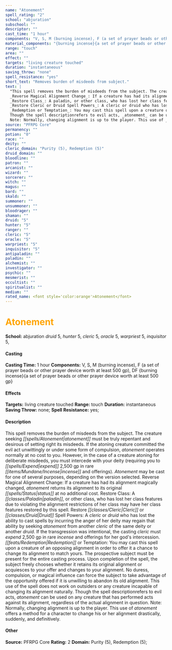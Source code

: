```yaml
---
name: "Atonement"
spell_rating: "2"
school: "abjuration"
subschool: ""
descriptor: ""
cast_time: "1 hour"
components: "V, S, M (burning incense), F (a set of prayer beads or other prayer device worth at least 500 gp), DF"
material_components: "{burning incense}{a set of prayer beads or other prayer device worth at least 500 gp}"
range: "touch"
area: ""
effect: ""
targets: "living creature touched"
duration: "instantaneous"
saving_throw: "none"
spell_resistance: "yes"
short_text: "Removes burden of misdeeds from subject."
text: |
  "This spell removes the burden of misdeeds from the subject. The creature seeking atonement must be truly repentant and desirous of setting right its misdeeds. If the atoning creature committed the evil act unwittingly or under some form of compulsion, _atonement_ operates normally at no cost to you. However, in the case of a creature atoning for deliberate misdeeds, you must intercede with your deity (requiring you to expend 2,500 gp in rare incense and offerings). _Atonement_ may be cast for one of several purposes, depending on the version selected.
  _Reverse Magical Alignment Change_: If a creature has had its alignment magically changed, atonement returns its alignment to its original status at no additional cost.
  _Restore Class_: A paladin, or other class, who has lost her class features due to violating the alignment restrictions of her class may have her class features restored by this spell.
  _Restore Cleric or Druid Spell Powers_: A cleric or druid who has lost the ability to cast spells by incurring the anger of her deity may regain that ability by seeking _atonement_ from another cleric of the same deity or another druid. If the transgression was intentional, the casting cleric must expend 2,500 gp in rare incense and offerings for her god's intercession.
  _Redemption or Temptation_: You may cast this spell upon a creature of an opposing alignment in order to offer it a chance to change its alignment to match yours. The prospective subject must be present for the entire casting process. Upon completion of the spell, the subject freely chooses whether it retains its original alignment or acquiesces to your offer and changes to your alignment. No duress, compulsion, or magical influence can force the subject to take advantage of the opportunity offered if it is unwilling to abandon its old alignment. This use of the spell does not work on outsiders or any creature incapable of changing its alignment naturally.
  Though the spell descriptionrefers to evil acts, _atonement_ can be used on any creature that has performed acts against its alignment, regardless of the actual alignment in question.
  Note: Normally, changing alignment is up to the player. This use of _atonement_ offers a method for a character to change his or her alignment drastically, suddenly, and definitively."
source: "PFRPG Core"
permanency: ""
potion: "0"
race: ""
deity: ""
cleric_domain: "Purity (5), Redemption (5)"
druid_domain: ""
bloodline: ""
patron: ""
arcanist: ""
wizard: ""
sorcerer: ""
witch: ""
magus: ""
bard: ""
skald: ""
summoner: ""
unsummoner: ""
bloodrager: ""
shaman: ""
druid: "5"
hunter: "5"
ranger: ""
cleric: "5"
oracle: "5"
warpriest: "5"
inquisitor: "5"
antipaladin: ""
paladin: ""
alchemist: ""
investigator: ""
psychic: ""
mesmerist: ""
occultist: ""
spiritualist: ""
medium: ""
rated_name: <font style='color:orange'>Atonement</font>
---
```


# <font style='color:orange'>Atonement</font> 
**School:** abjuration 
_druid_ 5, _hunter_ 5, _cleric_ 5, _oracle_ 5, _warpriest_ 5, _inquisitor_ 5, 
#### Casting
**Casting Time:** 1 hour
 **Components:** V, S, M (burning incense), F (a set of prayer beads or other prayer device worth at least 500 gp), DF {burning incense}{a set of prayer beads or other prayer device worth at least 500 gp}
 #### Effects
**Targets:** living creature touched
**Range:** touch
**Duration:** instantaneous
**Saving Throw:** none; **Spell Resistance:** yes; 
 #### Description
This spell removes the burden of misdeeds from the subject. The creature seeking _[[spells/Atonement|atonement]]_ must be truly repentant and desirous of setting right its misdeeds. If the atoning creature committed the evil act unwittingly or under some form of compulsion, _atonement_ operates normally at no cost to you. However, in the case of a creature atoning for deliberate misdeeds, you must intercede with your deity (requiring you to _[[spells/Expend|expend]]_ 2,500 gp in rare _[[items/Mundane/Incense|incense]]_ and offerings). _Atonement_ may be cast for one of several purposes, depending on the version selected.
  Reverse Magical Alignment Change: If a creature has had its alignment magically changed, _atonement_ returns its alignment to its original _[[spells/Status|status]]_ at no additional cost.
  Restore Class: A _[[classes/Paladin|paladin]]_, or other class, who has lost her class features due to violating the alignment restrictions of her class may have her class features restored by this spell.
  Restore _[[classes/Cleric|Cleric]]_ or _[[classes/Druid|Druid]]_ Spell Powers: A _cleric_ or _druid_ who has lost the ability to cast spells by incurring the anger of her deity may regain that ability by seeking _atonement_ from another _cleric_ of the same deity or another _druid_. If the transgression was intentional, the casting _cleric_ must _expend_ 2,500 gp in rare _incense_ and offerings for her god's intercession.
  _[[feats/Redemption|Redemption]]_ or Temptation: You may cast this spell upon a creature of an opposing alignment in order to offer it a chance to change its alignment to match yours. The prospective subject must be present for the entire casting process. Upon completion of the spell, the subject freely chooses whether it retains its original alignment or acquiesces to your offer and changes to your alignment. No duress, compulsion, or magical influence can force the subject to take advantage of the opportunity offered if it is unwilling to abandon its old alignment. This use of the spell does not work on outsiders or any creature incapable of changing its alignment naturally.
  Though the spell descriptionrefers to evil acts, _atonement_ can be used on any creature that has performed acts against its alignment, regardless of the actual alignment in question.
  Note: Normally, changing alignment is up to the player. This use of _atonement_ offers a method for a character to change his or her alignment drastically, suddenly, and definitively.

 #### Other
**Source:** PFRPG Core
**Rating:** 2
**Domain:** Purity (5), Redemption (5); 
